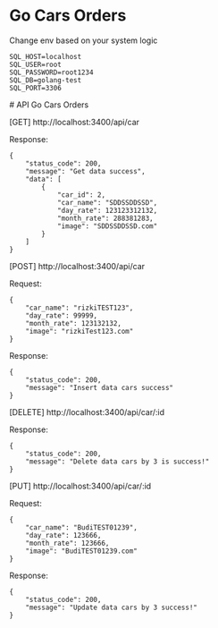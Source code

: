 ﻿# Go Cars Orders
Change env based on your system logic
 
    SQL_HOST=localhost
    SQL_USER=root
    SQL_PASSWORD=root1234
    SQL_DB=golang-test
    SQL_PORT=3306

﻿# API Go Cars Orders

[GET] http://localhost:3400/api/car

Response:

    {
        "status_code": 200,
        "message": "Get data success",
        "data": [
            {
                "car_id": 2,
                "car_name": "SDDSSDDSSD",
                "day_rate": 123123312132,
                "month_rate": 288381283,
                "image": "SDDSSDDSSD.com"
            }
        ]
    }

[POST] http://localhost:3400/api/car

Request:

    {
        "car_name": "rizkiTEST123",
        "day_rate": 99999,
        "month_rate": 123132132,
        "image": "rizkiTest123.com"
    }

Response:

    {
        "status_code": 200,
        "message": "Insert data cars success"
    }

[DELETE] http://localhost:3400/api/car/:id 

Response:
    
    {
        "status_code": 200,
        "message": "Delete data cars by 3 is success!"
    }

[PUT] http://localhost:3400/api/car/:id 

Request: 

    {
        "car_name": "BudiTEST01239",
        "day_rate": 123666,
        "month_rate": 123666,
        "image": "BudiTEST01239.com"
    }

Response:
    
    {
        "status_code": 200,
        "message": "Update data cars by 3 success!"
    }
